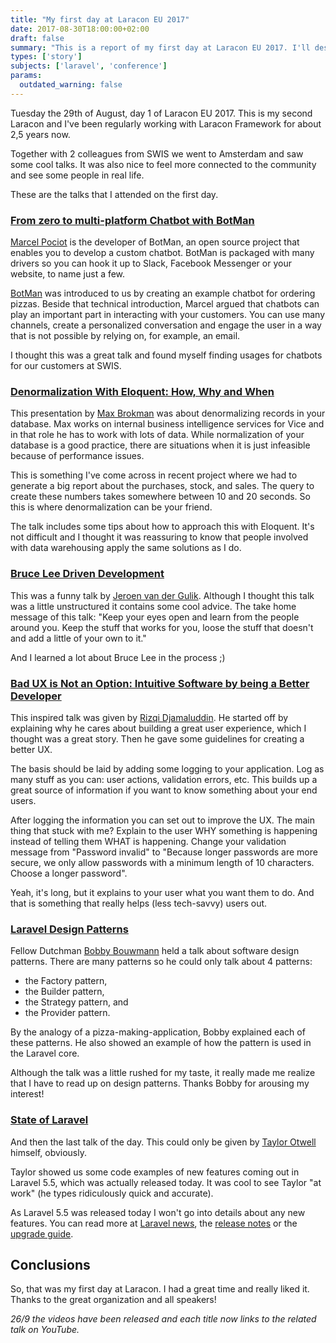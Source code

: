 ```yaml
---
title: "My first day at Laracon EU 2017"
date: 2017-08-30T18:00:00+02:00
draft: false
summary: "This is a report of my first day at Laracon EU 2017. I'll describe the talks I saw and what stood out for me."
types: ['story']
subjects: ['laravel', 'conference']
params:
  outdated_warning: false
---
```

Tuesday the 29th of August, day 1 of Laracon EU 2017. This is my second Laracon and I've been regularly working with Laracon Framework for about 2,5 years now.

Together with 2 colleagues from SWIS we went to Amsterdam and saw some cool talks. It was also nice to feel more connected to the community and see some people in real life.

These are the talks that I attended on the first day.

### [From zero to multi-platform Chatbot with BotMan](https://www.youtube.com/watch?v=4zzSw-0IShE)

[Marcel Pociot](http://marcelpociot.de/) is the developer of BotMan, an open source project that enables you to develop a custom chatbot. BotMan is packaged with many drivers so you can hook it up to Slack, Facebook Messenger or your website, to name just a few.

[BotMan](https://github.com/botman/botman) was introduced to us by creating an example chatbot for ordering pizzas. Beside that technical introduction, Marcel argued that chatbots can play an important part in interacting with your customers. You can use many channels, create a personalized conversation and engage the user in a way that is not possible by relying on, for example, an email.

I thought this was a great talk and found myself finding usages for chatbots for our customers at SWIS.

### [Denormalization With Eloquent: How, Why and When](https://www.youtube.com/watch?v=eh2iXuzBbTc&index=11&list=PLMdXHJK-lGoBFZgG2juDXF6LiikpQeLx2)
This presentation by [Max Brokman](https://github.com/maxbrokman) was about denormalizing records in your database. Max works on internal business intelligence services for Vice and in that role he has to work with lots of data. While normalization of your database is a good practice, there are situations when it is just infeasible because of performance issues.

This is something I've come across in recent project where we had to generate a big report about the purchases, stock, and sales. The query to create these numbers takes somewhere between 10 and 20 seconds. So this is where denormalization can be your friend.

The talk includes some tips about how to approach this with Eloquent. It's not difficult and I thought it was reassuring to know that people involved with data warehousing apply the same solutions as I do.

### [Bruce Lee Driven Development](https://www.youtube.com/watch?v=LV-qXn42o6g&index=19&list=PLMdXHJK-lGoBFZgG2juDXF6LiikpQeLx2)
This was a funny talk by [Jeroen van der Gulik](https://github.com/jeroenvdgulik). Although I thought this talk was a little unstructured it contains some cool advice. The take home message of this talk: "Keep your eyes open and learn from the people around you. Keep the stuff that works for you, loose the stuff that doesn't and add a little of your own to it."

And I learned a lot about Bruce Lee in the process ;)

### [Bad UX is Not an Option: Intuitive Software by being a Better Developer](https://www.youtube.com/watch?v=_kXgWRN7weM&index=8&list=PLMdXHJK-lGoBFZgG2juDXF6LiikpQeLx2)

This inspired talk was given by [Rizqi Djamaluddin](https://rizqi.web.id/). He started off by explaining why he cares about building a great user experience, which I thought was a great story. Then he gave some guidelines for creating a better UX.

The basis should be laid by adding some logging to your application. Log as many stuff as you can: user actions, validation errors, etc. This builds up a great source of information if you want to know something about your end users.

After logging the information you can set out to improve the UX. The main thing that stuck with me? Explain to the user WHY something is happening instead of telling them WHAT is happening. Change your validation message from "Password invalid" to "Because longer passwords are more secure, we only allow passwords with a minimum length of 10 characters. Choose a longer password".

Yeah, it's long, but it explains to your user what you want them to do. And that is something that really helps (less tech-savvy) users out.

### [Laravel Design Patterns](https://www.youtube.com/watch?v=mNl4cMLlplM&index=2&list=PLMdXHJK-lGoBFZgG2juDXF6LiikpQeLx2)

Fellow Dutchman [Bobby Bouwmann](https://github.com/bobbybouwmann) held a talk about software design patterns. There are many patterns so he could only talk about 4 patterns:
* the Factory pattern,
* the Builder pattern,
* the Strategy pattern, and
* the Provider pattern.

By the analogy of a pizza-making-application, Bobby explained each of these patterns. He also showed an example of how the pattern is used in the Laravel core.

Although the talk was a little rushed for my taste, it really made me realize that I have to read up on design patterns. Thanks Bobby for arousing my interest!

### [State of Laravel](https://www.youtube.com/watch?v=2pLL00WR5iU&index=13&list=PLMdXHJK-lGoBFZgG2juDXF6LiikpQeLx2)

And then the last talk of the day. This could only be given by [Taylor Otwell](https://twitter.com/taylorotwell) himself, obviously.

Taylor showed us some code examples of new features coming out in Laravel 5.5, which was actually released today. It was cool to see Taylor "at work" (he types ridiculously quick and accurate).

As Laravel 5.5 was released today I won't go into details about any new features. You can read more at [Laravel news](https://laravel-news.com/laravel-5-5), the [release notes](https://laravel.com/docs/5.5/releases) or the [upgrade guide](https://laravel.com/docs/5.5/upgrade).

## Conclusions
So, that was my first day at Laracon. I had a great time and really liked it. Thanks to the great organization and all speakers!

*26/9 the videos have been released and each title now links to the related talk on YouTube.*